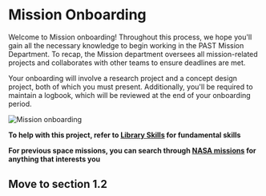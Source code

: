 #  **Mission Onboarding**

Welcome to Mission onboarding! Throughout this process, we hope you'll gain all the necessary knowledge to begin working in the PAST Mission Department. To recap, the Mission department oversees all mission-related projects and collaborates with other teams to ensure deadlines are met.

Your onboarding will involve a research project and a concept design project, both of which you must present. Additionally, you'll be required to maintain a logbook, which will be reviewed at the end of your onboarding period.

![Mission onboarding](https://github.com/user-attachments/assets/af1542a9-2c74-437a-aee0-245d86c372b3)


**To help with this project, refer to [Library Skills](https://uniskills.library.curtin.edu.au/) for fundamental skills**

**For previous space missions, you can search through [NASA missions](https://www.nasa.gov/missions/) for anything that interests you**

## **Move to section 1.2**
